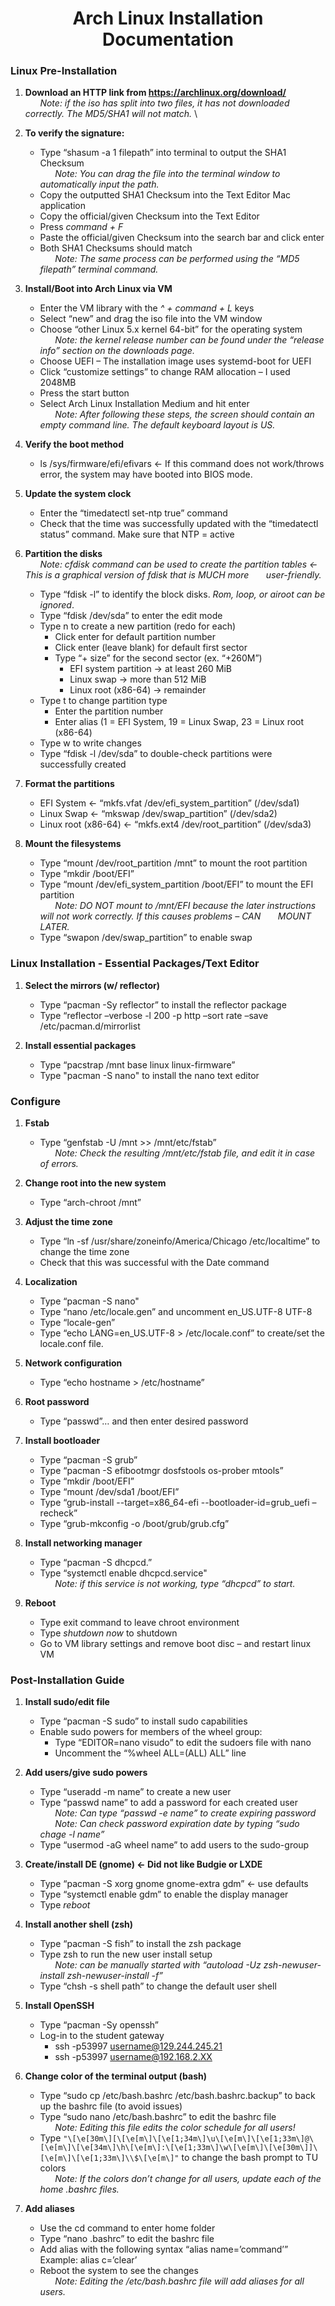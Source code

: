 <h1 align="center">Arch Linux Installation Documentation</h1>

### Linux Pre-Installation

1. **Download an HTTP link from https://archlinux.org/download/** \
&nbsp;&nbsp;&nbsp;&nbsp;&nbsp;&nbsp;*Note: if the iso has split into two files, it has not downloaded correctly. The MD5/SHA1 will not match.* \

2. **To verify the signature:**
    * Type “shasum -a 1 filepath” into terminal to output the SHA1 Checksum \
&nbsp;&nbsp;&nbsp;&nbsp;&nbsp;&nbsp;*Note: You can drag the file into the terminal window to automatically input the path.* 
    * Copy the outputted SHA1 Checksum into the Text Editor Mac application
    * Copy the official/given Checksum into the Text Editor
    * Press *command + F*
    * Paste the official/given Checksum into the search bar and click enter
    * Both SHA1 Checksums should match \
&nbsp;&nbsp;&nbsp;&nbsp;&nbsp;&nbsp;*Note: The same process can be performed using the “MD5 filepath” terminal command.* 

3. **Install/Boot into Arch Linux via VM**
    * Enter the VM library with the *^ + command + L* keys
    * Select “new” and drag the iso file into the VM window
    * Choose “other Linux 5.x kernel 64-bit” for the operating system \
&nbsp;&nbsp;&nbsp;&nbsp;&nbsp;&nbsp;*Note: the kernel release number can be found under the “release info” section on the downloads page.*
    * Choose UEFI – The installation image uses systemd-boot for UEFI
    * Click “customize settings” to change RAM allocation – I used 2048MB
    * Press the start button
    * Select Arch Linux Installation Medium and hit enter \
&nbsp;&nbsp;&nbsp;&nbsp;&nbsp;&nbsp;*Note: After following these steps, the screen should contain an empty command line. The default keyboard layout is US.*  

4. **Verify the boot method**
    * ls /sys/firmware/efi/efivars <- If this command does not work/throws error, the system may have booted into BIOS mode. 

5. **Update the system clock**
    * Enter the “timedatectl set-ntp true” command
    * Check that the time was successfully updated with the “timedatectl status” command. Make sure that NTP = active 

6. **Partition the disks** \
&nbsp;&nbsp;&nbsp;&nbsp;&nbsp;&nbsp;*Note: cfdisk command can be used to create the partition tables <- This is a graphical version of fdisk that is MUCH more &nbsp;&nbsp;&nbsp;&nbsp;&nbsp;&nbsp;user-friendly.*
    * Type “fdisk -l” to identify the block disks. *Rom, loop, or airoot can be ignored*.
    * Type “fdisk /dev/sda” to enter the edit mode
    * Type n to create a new partition (redo for each)
      * Click enter for default partition number
      * Click enter (leave blank) for default first sector
      * Type “+ size” for the second sector (ex. “+260M”)
        * EFI system partition -> at least 260 MiB
        * Linux swap -> more than 512 MiB
        * Linux root (x86-64) -> remainder 
    * Type t to change partition type
      * Enter the partition number
      * Enter alias (1 = EFI System, 19 = Linux Swap, 23 = Linux root (x86-64)
    * Type w to write changes
    * Type “fdisk -l /dev/sda” to double-check partitions were successfully created
    
7. **Format the partitions**
    * EFI System <- “mkfs.vfat /dev/efi_system_partition” (/dev/sda1)
    * Linux Swap <- “mkswap /dev/swap_partition” (/dev/sda2)
    * Linux root (x86-64) <- “mkfs.ext4 /dev/root_partition” (/dev/sda3)

8. **Mount the filesystems**
    * Type “mount /dev/root_partition /mnt” to mount the root partition
    * Type “mkdir /boot/EFI”
    * Type “mount /dev/efi_system_partition /boot/EFI” to mount the EFI partition \
&nbsp;&nbsp;&nbsp;&nbsp;&nbsp;&nbsp;*Note: DO NOT mount to /mnt/EFI because the later instructions will not work correctly. If this causes problems – CAN  &nbsp;&nbsp;&nbsp;&nbsp;&nbsp;&nbsp;MOUNT LATER.*  
    * Type “swapon /dev/swap_partition” to enable swap

### Linux Installation - Essential Packages/Text Editor

1. **Select the mirrors (w/ reflector)**
    * Type “pacman -Sy reflector” to install the reflector package
    * Type “reflector –verbose -l 200 -p http –sort rate –save /etc/pacman.d/mirrorlist

2. **Install essential packages**
    * Type “pacstrap /mnt base linux linux-firmware”
    * Type "pacman -S nano" to install the nano text editor

### Configure 

1. **Fstab**
    * Type “genfstab -U  /mnt >> /mnt/etc/fstab” \
&nbsp;&nbsp;&nbsp;&nbsp;&nbsp;&nbsp;*Note: Check the resulting /mnt/etc/fstab file, and edit it in case of errors.*

2. **Change root into the new system**
    * Type “arch-chroot /mnt”

3. **Adjust the time zone**
    * Type “ln -sf /usr/share/zoneinfo/America/Chicago /etc/localtime” to change the time zone
    * Check that this was successful with the Date command

4. **Localization**
    * Type “pacman -S nano"
    * Type “nano /etc/locale.gen” and uncomment en_US.UTF-8 UTF-8
    * Type “locale-gen”
    * Type “echo LANG=en_US.UTF-8 > /etc/locale.conf” to create/set the locale.conf file. 

5. **Network configuration**
    * Type “echo hostname > /etc/hostname” 

6. **Root password**
    * Type “passwd”… and then enter desired password 

7. **Install bootloader**
    * Type “pacman -S grub”
    * Type “pacman -S efibootmgr dosfstools os-prober mtools”
    * Type “mkdir /boot/EFI”
    * Type “mount /dev/sda1 /boot/EFI”
    * Type “grub-install --target=x86_64-efi --bootloader-id=grub_uefi –recheck” 
    * Type “grub-mkconfig -o /boot/grub/grub.cfg”

8. **Install networking manager**
    * Type “pacman -S dhcpcd.”
    * Type “systemctl enable dhcpcd.service" \
&nbsp;&nbsp;&nbsp;&nbsp;&nbsp;&nbsp;*Note: if this service is not working, type “dhcpcd” to start.*

9. **Reboot**
    * Type exit command to leave chroot environment
    * Type *shutdown now* to shutdown
    * Go to VM library settings and remove boot disc – and restart linux VM

### Post-Installation Guide

1. **Install sudo/edit file**
    * Type “pacman -S sudo” to install sudo capabilities
    * Enable sudo powers for members of the wheel group:
      * Type “EDITOR=nano visudo” to edit the sudoers file with nano
      * Uncomment the “%wheel ALL=(ALL) ALL” line

2. **Add users/give sudo powers**
    * Type “useradd -m name” to create a new user
    * Type “passwd name” to add a password for each created user \
&nbsp;&nbsp;&nbsp;&nbsp;&nbsp;&nbsp;*Note: Can type “passwd -e name” to create expiring password* \
&nbsp;&nbsp;&nbsp;&nbsp;&nbsp;&nbsp;*Note: Can check password expiration date by typing “sudo chage -l name”*
    * Type “usermod -aG wheel name” to add users to the sudo-group
    
3. **Create/install DE (gnome) <- Did not like Budgie or LXDE**
    * Type “pacman -S xorg gnome gnome-extra gdm”  <- use defaults
    * Type “systemctl enable gdm” to enable the display manager
    * Type *reboot*

4. **Install another shell (zsh)**
    * Type “pacman -S fish” to install the zsh package
    * Type zsh to run the new user install setup \
&nbsp;&nbsp;&nbsp;&nbsp;&nbsp;&nbsp;*Note: can be manually started with “autoload -Uz zsh-newuser-install zsh-newuser-install -f”*
    * Type “chsh -s shell path” to change the default user shell
    
5. **Install OpenSSH**
    * Type “pacman -Sy openssh”
    * Log-in to the student gateway 
      * ssh -p53997 username@129.244.245.21
      * ssh -p53997 username@192.168.2.XX

6. **Change color of the terminal output (bash)**
    * Type “sudo cp /etc/bash.bashrc /etc/bash.bashrc.backup” to back up the bashrc file (to avoid issues)
    * Type “sudo nano /etc/bash.bashrc” to edit the bashrc file \
&nbsp;&nbsp;&nbsp;&nbsp;&nbsp;&nbsp;*Note: Editing this file edits the color schedule for all users!*
    * Type `"\[\e[30m\][\[\e[m\]\[\e[1;34m\]\u\[\e[m\]\[\e[1;33m\]@\[\e[m\]\[\e[34m\]\h\[\e[m\]:\[\e[1;33m\]\w\[\e[m\]\[\e[30m\]]\[\e[m\]\[\e[1;33m\]\\$\[\e[m\]"` to change the bash prompt to TU colors \
&nbsp;&nbsp;&nbsp;&nbsp;&nbsp;&nbsp;*Note: If the colors don’t change for all users, update each of the home .bashrc files.*

7. **Add aliases**
    * Use the cd command to enter home folder
    * Type “nano .bashrc” to edit the bashrc file
    * Add alias with the following syntax “alias name=’command’” Example: alias c=’clear’
    * Reboot the system to see the changes \
&nbsp;&nbsp;&nbsp;&nbsp;&nbsp;&nbsp;*Note: Editing the /etc/bash.bashrc file will add aliases for all users.*







